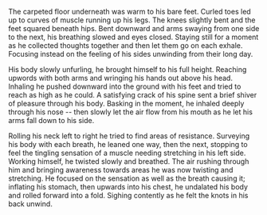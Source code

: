 The carpeted floor underneath was warm to his bare feet. Curled toes
led up to curves of muscle running up his legs. The knees slightly bent and
the feet squared beneath hips. Bent downward and arms swaying from one
side to the next, his breathing slowed and eyes closed. Staying still
for a moment as he collected thoughts together and then let them go on
each exhale. Focusing instead on the feeling of his sides unwinding 
from their long day. 

His body slowly unfurling, he brought himself to his full height.
Reaching upwords with both arms and wringing his hands out above his
head. Inhaling he pushed downward into the ground with his feet and
tried to reach as high as he could. A satisfying crack of his spine sent
a brief shiver of pleasure through his body. Basking in the moment, he
inhaled deeply through his nose -- then slowly let the air flow from his
mouth as he let his arms fall down to his side.

Rolling his neck left to right he tried to find areas of resistance.
Surveying his body with each breath, he leaned one way, then the next,
stopping to feel the tingling sensation of a muscle needing stretching
in his left side. Working himself, he twisted slowly and breathed. The
air rushing through him and bringing awareness towards areas he was now
twisting and stretching. He focused on the sensation as well as the
breath causing it; inflating his stomach, then upwards into his chest, he
undalated his body and rolled forward into a fold. Sighing contently as
he felt the knots in his back unwind. 


